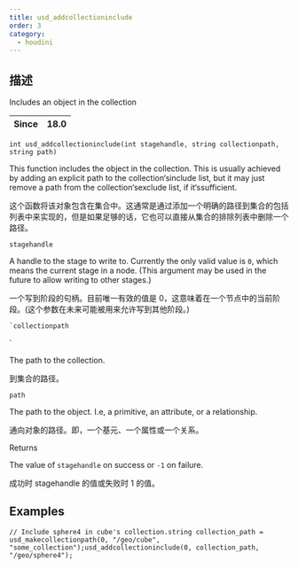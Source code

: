 ```yaml
---
title: usd_addcollectioninclude
order: 3
category:
  - houdini
---
```

    
## 描述

Includes an object in the collection

| Since | 18.0 |
| ----- | ---- |

`int usd_addcollectioninclude(int stagehandle, string collectionpath, string path)`

This function includes the object in the collection. This is usually achieved
by adding an explicit path to the collection‘sinclude list, but it may just
remove a path from the collection‘sexclude list, if it‘ssufficient.

这个函数将该对象包含在集合中。这通常是通过添加一个明确的路径到集合的包括列表中来实现的，但是如果足够的话，它也可以直接从集合的排除列表中删除一个路径。

`stagehandle`

A handle to the stage to write to. Currently the only valid value is `0`,
which means the current stage in a node. (This argument may be used in the
future to allow writing to other stages.)

一个写到阶段的句柄。目前唯一有效的值是 0，这意味着在一个节点中的当前阶段。(这个参数在未来可能被用来允许写到其他阶段。)

```c
`collectionpath
```

`

The path to the collection.

到集合的路径。

`path`

The path to the object. I.e, a primitive, an attribute, or a relationship.

通向对象的路径。即，一个基元、一个属性或一个关系。

Returns

The value of `stagehandle` on success or `-1` on failure.

成功时 stagehandle 的值或失败时 1 的值。

## Examples

    // Include sphere4 in cube's collection.string collection_path = usd_makecollectionpath(0, "/geo/cube", "some_collection");usd_addcollectioninclude(0, collection_path, "/geo/sphere4");
